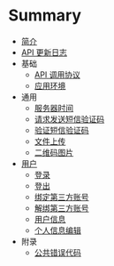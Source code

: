# Summary

* [简介](README.md)
* [API 更新日志](change.md)
* 基础
    * [API 调用协议](base/protocol.md)
    * [应用环境](base/env.md)
* 通用
    * [服务器时间](comm/server_time.md)
    * [请求发送短信验证码](comm/sms_code.md)
    * [验证短信验证码](comm/verify_sms_code.md)
    * [文件上传](comm/file_upload.md)
    * [二维码图片](comm/qrcode.md)
* [用户](user/user.md)
    * [登录](user/login.md)
    * [登出](user/logout.md)
    * [绑定第三方账号](user/bind.md)
    * [解绑第三方账号](user/unbind.md)
    * [用户信息](user/info.md)
    * [个人信息编辑](user/update.md)
* 附录
    * [公共错误代码](appendix/error_code.md)
